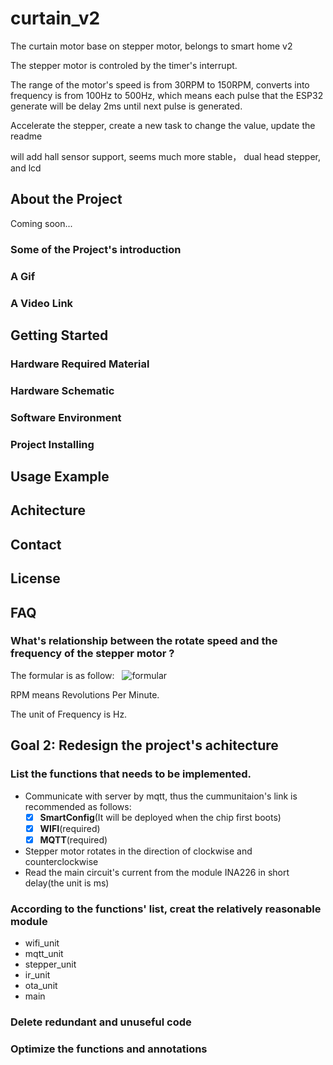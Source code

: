 # curtain_v2
The curtain motor base on stepper motor, belongs to smart home v2

The stepper motor is controled by the timer's interrupt. 

The range of the motor's speed is from 30RPM to 150RPM, converts into frequency is from 100Hz to 500Hz, which means each pulse that the ESP32 generate will be delay 2ms until next pulse is generated.

Accelerate the stepper, create a new task to change the value, update the readme

will add hall sensor support, seems much more stable， dual head stepper, and lcd 

## About the Project
Coming soon...
### Some of the Project's introduction
### A Gif
### A Video Link

## Getting Started
### Hardware Required Material
### Hardware Schematic
### Software Environment
### Project Installing

## Usage Example

## Achitecture

## Contact

## License

## FAQ
### What's relationship between the rotate speed and the frequency of the stepper motor ?
The formular is as follow: &nbsp; ![formular](http://chart.googleapis.com/chart?cht=tx&chl=\Large\frac{\frac{360*Divider}{StepAngle}\times%20RPM}{60}=Frequency)

RPM means Revolutions Per Minute.

The unit of Frequency is Hz.


## Goal 2: Redesign the project's achitecture
### List the functions that needs to be implemented.

- Communicate with server by mqtt, thus the cummunitaion's link is recommended as follows: 
	- [x] **SmartConfig**(It will be deployed when the chip first boots)
	- [x] **WIFI**(required)
	- [x] **MQTT**(required)

- Stepper motor rotates in the direction of clockwise and counterclockwise
- Read the main circuit's current from the module INA226 in short delay(the unit is ms)

### According to the functions' list, creat the relatively reasonable module
- wifi_unit
- mqtt_unit
- stepper_unit
- ir_unit
- ota_unit
- main

### Delete redundant and unuseful code
### Optimize the functions and annotations

